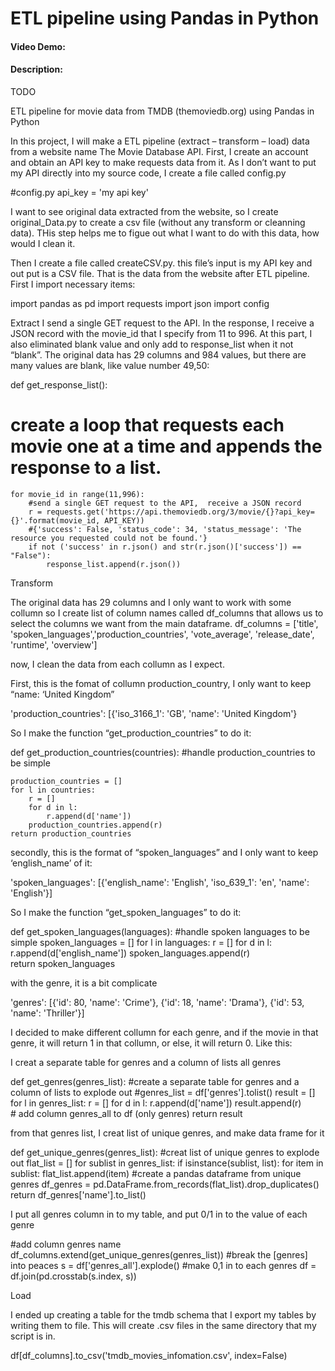 ﻿# ETL pipeline using Pandas in Python
#### Video Demo:  <URL HERE>
#### Description:
TODO

ETL pipeline for movie data from TMDB (themoviedb.org) using Pandas in Python

In this project, I will make a ETL pipeline (extract – transform – load) data from a website name The Movie Database API. First, I create an account and obtain an API key to make requests data from it.
As I don’t want to put my API directly into my source code, I create a file called config.py

#config.py
api_key = 'my api key'

I want to see original data extracted from the website, so I create original_Data.py to create a csv file (without any transform or cleanning data). THis step helps me to figue out what I want to do with this data, how would I clean it.

Then I create a file called createCSV.py. this file’s input is my API key and out put is a CSV file. That is the data from the website after ETL pipeline.
First I import necessary items:

import pandas as pd
import requests
import json
import config


Extract
I send a single GET request to the API. In the response, I receive a JSON record with the movie_id that I specify from 11 to 996.
At this part, I also eliminated blank value and only add to response_list when it not “blank”. The original data has 29 columns and 984 values, but there are many values are blank, like value number 49,50:
 

def get_response_list():
# create a loop that requests each movie one at a time and appends the response to a list.
    for movie_id in range(11,996):
        #send a single GET request to the API,  receive a JSON record
        r = requests.get('https://api.themoviedb.org/3/movie/{}?api_key={}'.format(movie_id, API_KEY))
        #{'success': False, 'status_code': 34, 'status_message': 'The resource you requested could not be found.'}
        if not ('success' in r.json() and str(r.json()['success']) == "False"):
            response_list.append(r.json())

Transform

The original data has 29 columns and I only want to work with some collumn so I create list of column names called df_columns that allows us to select the columns we want from the main dataframe.
df_columns = ['title', 'spoken_languages','production_countries', 'vote_average', 'release_date', 'runtime', 'overview']

now, I clean the data from each collumn as I expect.

First, this is the fomat of collumn production_country, I only want to keep “name: ‘United Kingdom”

'production_countries': [{'iso_3166_1': 'GB', 'name': 'United Kingdom'}

So I make the function “get_production_countries” to do it:

def get_production_countries(countries):
    #handle production_countries to be simple
    
    production_countries = []
    for l in countries:
        r = []
        for d in l:
            r.append(d['name'])
        production_countries.append(r) 
    return production_countries 

secondly, this is the format of “spoken_languages” and I only want to keep ‘english_name’ of it:

'spoken_languages': [{'english_name': 'English', 'iso_639_1': 'en', 'name': 'English'}]

So I make the function “get_spoken_languages” to do it:

def get_spoken_languages(languages):
#handle spoken languages to be simple 
    spoken_languages = []
    for l in languages:
        r = []
        for d in l:
            r.append(d['english_name'])
        spoken_languages.append(r)  
    return spoken_languages           

with the genre, it is a bit complicate

 'genres': 
[{'id': 80, 'name': 'Crime'}, {'id': 18, 'name': 'Drama'}, {'id': 53, 'name': 'Thriller'}]

I decided to make different collumn for each genre, and if the movie in that genre, it will return 1 in that collumn, or else, it will return 0. Like this: 
 
I creat a separate table for genres and a column of lists all genres
 
def get_genres(genres_list):
    #create a separate table for genres and a column of lists to explode out
    #genres_list = df['genres'].tolist()
    result = []
    for l in genres_list:
        r = []
        for d in l:
            r.append(d['name'])
        result.append(r)    
    # add column genres_all to df (only genres)
    return result

from that genres list, I creat list of unique genres, and make data frame for it

def get_unique_genres(genres_list):
    #creat list of unique genres to explode out
    flat_list = []
    for sublist in genres_list:
        if isinstance(sublist, list):
            for item in sublist:
                flat_list.append(item)
    #create a pandas dataframe from unique genres
    df_genres = pd.DataFrame.from_records(flat_list).drop_duplicates()
    return df_genres['name'].to_list()

I put all genres column in to my table, and put 0/1 in to the value of each genre 

#add column genres name
df_columns.extend(get_unique_genres(genres_list))
#break the [genres] into peaces
s = df['genres_all'].explode()
#make 0,1 in to each genres
df = df.join(pd.crosstab(s.index, s))

Load

I ended up creating a table for the tmdb schema that I export my tables by writing them to file. This will create  .csv files in the same directory that my script is in.

df[df_columns].to_csv('tmdb_movies_infomation.csv', index=False)




